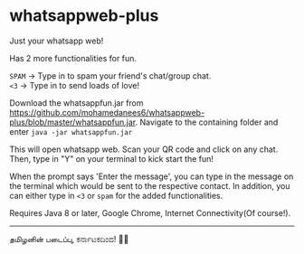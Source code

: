 # whatsappweb-plus

Just your whatsapp web!

Has 2 more functionalities for fun.

`SPAM` -> Type in to spam your friend's chat/group chat. <br/>
`<3` -> Type in to send loads of love!

Download the whatsappfun.jar from https://github.com/mohamedanees6/whatsappweb-plus/blob/master/whatsappfun.jar. Navigate to the containing folder and enter `java -jar whatsappfun.jar`

This will open whatsapp web. Scan your QR code and click on any chat. Then, type in "Y" on your terminal to kick start the fun!

When the prompt says 'Enter the message', you can type in the message on the terminal which would be sent to the respective contact. In addition, you can either type in `<3` or `spam` for the added functionalities.

Requires Java 8 or later, Google Chrome, Internet Connectivity(Of course!).
****
தமிழனின் படைப்பு, ಕರ್ನಾಟಕದಿಂದ! 💙💙
